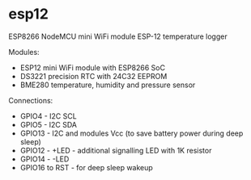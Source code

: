 # esp12
ESP8266 NodeMCU mini WiFi module ESP-12 temperature logger

Modules:
 - ESP12 mini WiFi module with ESP8266 SoC
 - DS3221 precision RTC with 24C32 EEPROM
 - BME280 temperature, humidity and pressure sensor

Connections:
 - GPIO4  - I2C SCL
 - GPIO5  - I2C SDA
 - GPIO13 - I2C and modules Vcc (to save battery power during deep sleep)
 - GPIO12 - +LED - additional signalling LED with 1K resistor
 - GPIO14 - -LED
 - GPIO16 to RST - for deep sleep wakeup




